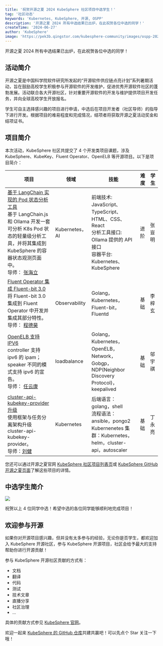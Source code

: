 ```yaml
---
title: '祝贺开源之夏 2024 KubeSphere 社区项目中选学生！'
tag: '社区动态'
keywords: 'Kubernetes, KubeSphere, 开源, OSPP'
description: '开源之夏 2024 所有中选结果已出炉，在此祝贺各位中选的同学！'
createTime: '2024-06-27'
author: 'KubeSphere'
image: 'https://pek3b.qingstor.com/kubesphere-community/images/ospp-2024-cover.png'
---
```


开源之夏 2024 所有中选结果已出炉，在此祝贺各位中选的同学！

## 活动简介

开源之夏是中国科学院软件研究所发起的“开源软件供应链点亮计划”系列暑期活动，旨在鼓励高校学生积极参与开源软件的开发维护，促进优秀开源软件社区的蓬勃发展。活动联合各大开源社区，针对重要开源软件的开发与维护提供项目开发任务，并向全球高校学生开放报名。

学生可自主选择感兴趣的项目进行申请，中选后在项目开发者（社区导师）的指导下进行开发。根据项目的难易程度和完成情况，结项者将获取开源之夏活动奖金和结项证书。

## 项目简介

本次活动，KubeSphere 社区共提交了 4 个开发类项目课题，涉及 KubeSphere、KubeKey、Fluent Operator、OpenELB 等开源项目。以下是项目简介：

| 项目     | 领域           | 技能                        | 难 度 | 学生 |
|---------------|--------------|---------------------------|----| --- |
| [基于 LangChain 实现的 Pod 状态分析工具](https://github.com/kubesphere/community/blob/master/sig-advocacy-and-outreach/ospp-2024/pod-state-analysis-tool-based-on-langchain_zh-CN.md) <br/>基于 LangChain.js 和 Ollama 开发一套可分析 K8s Pod 状态的轻量级分析工具，并将其集成到 KubeSphere 的容器状态观测页面中。<br/>导师： [张海立](https://github.com/webup) | Kubernetes，AI    | 前端技术: JavaScript、TypeScript、HTML、CSS、React<br/>分析工具接口: Ollama 提供的 API 接口<br/>容器平台: Kubernetes、KubeSphere| 进阶 |张豈明 |
| [Fluent Operator  集成 Fluent-bit 3.0](https://github.com/kubesphere/community/blob/master/sig-advocacy-and-outreach/ospp-2024/integrating-fluent-bit-3.0-into-fluent-operator_zh-CN.md) <br/>将 Fluent-bit 3.0 集成到 Fluent Operator 中开发并集成其部分特性。<br/>导师： [程德昊](https://github.com/wenchajun)  | Observability | Golang，Kubernetes，Fluent-bit，Fluentd | 基础 |李梓玄  |
| [OpenELB 支持 IPV6](https://github.com/kubesphere/community/blob/master/sig-advocacy-and-outreach/ospp-2024/openelb-support-ipv6_zh-CN.md) <br/>controller 支持 ipv6 的 ipam；speaker 不同的模式支持 ipv6 的宣告。<br/>导师： [任云康](https://github.com/renyunkang/) | loadbalance   | Golang，Kubernetes，OpenELB，Network，Gobgp，NDP(Neighbor Discovery Protocol)，keepalived    | 基础 |邬宇祺 |
| [cluster-api-kubekey-provider 升级](https://github.com/kubesphere/community/blob/master/sig-advocacy-and-outreach/ospp-2024/upgrading-cluster-api-kubekey-provider_zh-CN.md) <br/>使⽤框架与任务分离架构升级 cluster-api-kubekey-provider。<br/>导师：[刘健](https://github.com/ImitationImmortal)| Kubernetes  | 后端语⾔：golang，shell<br/>流程语法：ansible，pongo2<br/>Kubernenetes 集群：Kubernetes，helm，cluster-api，autoscaler | 基础 |丁永亮  |

您还可以通过开源之夏官网 [KubeSphere 社区项目列表页](https://summer-ospp.ac.cn/org/orgdetail/669ff0b7-2366-4bf3-8ffb-10f79089a45a?lang=zh)或 [KubeSphere GitHub 开源之夏页面](https://github.com/kubesphere/community/blob/master/sig-advocacy-and-outreach/ospp-2024/README_zh-CN.md)了解这些项目的详情。

## 中选学生简介

![](https://pek3b.qingstor.com/kubesphere-community/images/ospp-2024-kubesphere-selected.png)

祝贺以上 4 位同学中选！希望中选的各位同学能够顺利地完成项目！

## 欢迎参与开源

如果你对开源项目感兴趣，但并没有太多参与的经验，无论你是否学生，都欢迎加入 KubeSphere 开源社区，参与 KubeSphere 开源项目，社区会给予最大的支持帮助你进行开源贡献！

参与 KubeSphere 开源社区贡献的方式有：

- 文档
- 翻译
- 代码
- 测试
- 技术文章
- 直播分享
- 社区治理
- ...

具体的贡献方式参见 [KubeSphere 官网](https://kubesphere.io/contribution/)。

欢迎一起来 [KubeSphere 的 GitHub 仓库](https://github.com/kubesphere/kubesphere)共建共赢吧！可以先点个 Star 关注一下哦！

